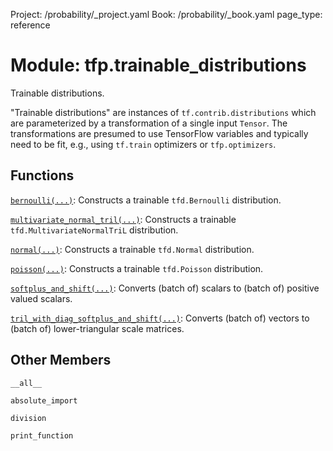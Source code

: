 Project: /probability/_project.yaml
Book: /probability/_book.yaml
page_type: reference
<div itemscope itemtype="http://developers.google.com/ReferenceObject">
<meta itemprop="name" content="tfp.trainable_distributions" />
<meta itemprop="property" content="__all__"/>
<meta itemprop="property" content="absolute_import"/>
<meta itemprop="property" content="division"/>
<meta itemprop="property" content="print_function"/>
</div>

# Module: tfp.trainable_distributions

Trainable distributions.

"Trainable distributions" are instances of `tf.contrib.distributions` which are
parameterized by a transformation of a single input `Tensor`. The
transformations are presumed to use TensorFlow variables and typically need to
be fit, e.g., using `tf.train` optimizers or `tfp.optimizers`.

## Functions

[`bernoulli(...)`](../tfp/trainable_distributions/bernoulli.md): Constructs a trainable `tfd.Bernoulli` distribution.

[`multivariate_normal_tril(...)`](../tfp/trainable_distributions/multivariate_normal_tril.md): Constructs a trainable `tfd.MultivariateNormalTriL` distribution.

[`normal(...)`](../tfp/trainable_distributions/normal.md): Constructs a trainable `tfd.Normal` distribution.

[`poisson(...)`](../tfp/trainable_distributions/poisson.md): Constructs a trainable `tfd.Poisson` distribution.

[`softplus_and_shift(...)`](../tfp/trainable_distributions/softplus_and_shift.md): Converts (batch of) scalars to (batch of) positive valued scalars.

[`tril_with_diag_softplus_and_shift(...)`](../tfp/trainable_distributions/tril_with_diag_softplus_and_shift.md): Converts (batch of) vectors to (batch of) lower-triangular scale matrices.

## Other Members

`__all__`

`absolute_import`

`division`

`print_function`


